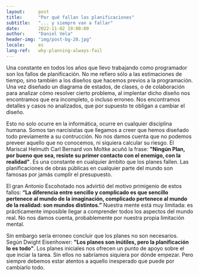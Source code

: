 ```yaml
---
layout:     post
title:      "Por qué fallan las planificaciones"
subtitle:   "... y siempre van a fallar"
date:       2022-11-02 19:00:00
author:     "Daniel Vela"
header-img: "img/post-bg-20.jpg"
locale:     es
lang-ref:   why-planning-always-fail
---
```


Una constante en todos los años que llevo trabajando como programador son los fallos de planificación. No me refiero sólo a las estimaciones de tiempo, sino también a los diseños que hacemos previos a la programación. Una vez diseñado un diagrama de estados, de clases, o de colaboración para analizar cómo resolver cierto problema, al implentar dicho diseño nos encontramos que era incompleto, o incluso erroneo. Nos encontramos detalles y casos no analizados, que por supuesto te obligan a cambiar el diseño. 

Esto no solo ocurre en la informática, ocurre en cualquier disciplina humana. Somos tan narcisistas que llegamos a creer que hemos diseñado todo previamente a su contrucción. No nos damos cuenta que no podemos preveer aquello que no conocemos, ni siquiera calcular su riesgo. El Mariscal Helmuth Carl Bernard von Moltke acuñó la frase: **"Ningún Plan, por bueno que sea, resiste su primer contacto con el enemigo, con la realidad"**. Es una constante en cualquier ámbito que los planes fallen. Las planificaciones de obras públicas en cualquier parte del mundo son famosas por jamás cumplir el presupuesto.

El gran Antonio Escohotado nos advirtió del motivo primigenio de estos fallos: **“La diferencia entre sencillo y complicado es que sencillo pertenece al mundo de la imaginación, complicado pertenece al mundo de la realidad: son mundos distintos.”** Nuestra mente está muy limitada: es prácticamente imposible llegar a comprender todos los aspectos del mundo real. No nos damos cuenta, probablemente por nuestra propia limitación mental.

Sin embargo sería erroneo concluir que los planes no son necesarios. Según Dwight Eisenhower: **"Los planes son inútiles, pero la planificación lo es todo"**. Los planes iniciales nos ofrecen un punto de apoyo sobre el que inciar la tarea. Sin ellos no sabríamos siquiera por dónde empezar. Pero siempre debemos estar atentos a aquello inesperado que puede por cambiarlo todo.
